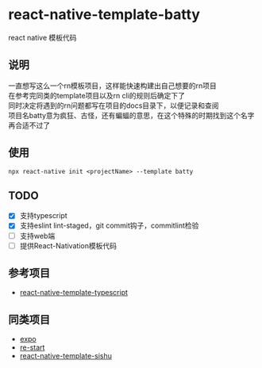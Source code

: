 # react-native-template-batty
react native 模板代码

## 说明
一直想写这么一个rn模板项目，这样能快速构建出自己想要的rn项目  
在参考完同类的template项目以及rn cli的规则后确定下了  
同时决定将遇到的rn问题都写在项目的docs目录下，以便记录和查阅  
项目名batty意为疯狂、古怪，还有蝙蝠的意思，在这个特殊的时期找到这个名字再合适不过了  

## 使用
`npx react-native init <projectName> --template batty`

## TODO
- [x] 支持typescript
- [x] 支持eslint lint-staged，git commit钩子，commitlint检验
- [ ] 支持web端
- [ ] 提供React-Nativation模板代码

## 参考项目
- [react-native-template-typescript](https://github.com/react-native-community/react-native-template-typescript)

## 同类项目
- [expo](https://github.com/expo/expo/blob/master/README.md)
- [re-start](https://github.com/react-everywhere/re-start)
- [react-native-template-sishu](https://github.com/sishuguojixuefu/react-native-template-sishu/blob/master/README.md)

